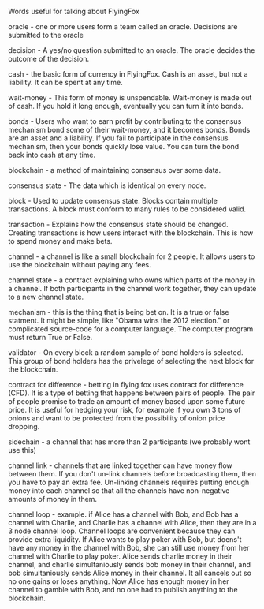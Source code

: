 Words useful for talking about FlyingFox

oracle - one or more users form a team called an oracle. Decisions are submitted to the oracle

decision - A yes/no question submitted to an oracle. The oracle decides the outcome of the decision.

cash - the basic form of currency in FlyingFox. Cash is an asset, but not a liability. It can be spent at any time. 

wait-money - This form of money is unspendable. Wait-money is made out of cash. If you hold it long enough, eventually you can turn it into bonds.

bonds - Users who want to earn profit by contributing to the consensus mechanism bond some of their wait-money, and it becomes bonds. Bonds are an asset and a liability. If you fail to participate in the consensus mechanism, then your bonds quickly lose value. You can turn the bond back into cash at any time.

blockchain - a method of maintaining consensus over some data. 

consensus state - The data which is identical on every node. 

block - Used to update consensus state. Blocks contain multiple transactions. A block must conform to many rules to be considered valid.

transaction - Explains how the consensus state should be changed. Creating transactions is how users interact with the blockchain. This is how to spend money and make bets.

channel - a channel is like a small blockchain for 2 people. It allows users to use the blockchain without paying any fees. 

channel state - a contract explaining who owns which parts of the money in a channel. If both participants in the channel work together, they can update to a new channel state.

mechanism - this is the thing that is being bet on. It is a true or false statment. It might be simple, like "Obama wins the 2012 election." or complicated source-code for a computer language. The computer program must return True or False.

validator - On every block a random sample of bond holders is selected. This group of bond holders has the privelege of selecting the next block for the blockchain. 

contract for difference - betting in flying fox uses contract for difference (CFD). It is a type of betting that happens between pairs of people. The pair of people promise to trade an amount of money based upon some future price. It is useful for hedging your risk, for example if you own 3 tons of onions and want to be protected from the possibility of onion price dropping.

sidechain - a channel that has more than 2 participants (we probably wont use this)

channel link - channels that are linked together can have money flow between them. If you don't un-link channels before broadcasting them, then you have to pay an extra fee. Un-linking channels requires putting enough money into each channel so that all the channels have non-negative amounts of money in them.

channel loop - example. if Alice has a channel with Bob, and Bob has a channel with Charlie, and Charlie has a channel with Alice, then they are in a 3 node channel loop. Channel loops are convenient because they can provide extra liquidity.
If Alice wants to play poker with Bob, but doens't have any money in the channel with Bob, she can still use money from her channel with Charlie to play poker.
Alice sends charlie money in their channel, and charlie simultaniously sends bob money in their channel, and bob simultaniously sends Alice money in their channel. It all cancels out so no one gains or loses anything.
Now Alice has enough money in her channel to gamble with Bob, and no one had to publish anything to the blockchain.
